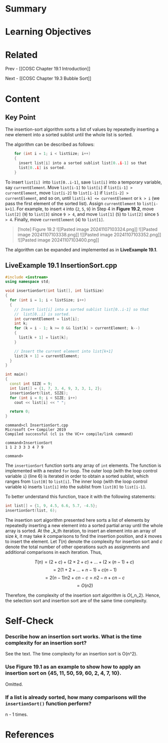 # Summary

# Learning Objectives

# Related
Prev - [[COSC Chapter 19.1 Introduction]]

Next - [[COSC Chapter 19.3 Bubble Sort]]
# Content
## Key Point

The insertion-sort algorithm sorts a list of values by repeatedly inserting a new element into a sorted sublist until the whole list is sorted.

The algorithm can be described as follows:

```cpp
    for (int i = 1; i < listSize; i++) 
    { 
      insert list[i] into a sorted sublist list[0..i-1] so that 
      list[0..i] is sorted. 
    } 
```

To insert `list[i]`  into `list[0..i-1]`, save `list[i]` into a temporary variable, say `currentElement`. Move `list[i-1]` to `list[i]` if `list[i-1] > currentElement`, move `list[i-2]` to `list[i-1]` if `list[i-2] > currentElement`, and so on, until `list[i-k] <= currentElement` or `k > i` (we pass the first element of the sorted list). Assign `currentElement` to `list[i-k+1]`. For example, to insert `4` into {`2`, `5`, `9`} in Step 4 in **Figure 19.2**, move `list[2]` (`9`) to `list[3]` since `9 > 4`, and move `list[1]` (`5`) to `list[2]` since `5 > 4`. Finally, move `currentElement` (`4`) to `list[1]`.

>[!note] Figure 19.2
>![[Pasted image 20241107103324.png]]
>![[Pasted image 20241107103338.png]]
>![[Pasted image 20241107103352.png]]
>![[Pasted image 20241107103400.png]]

The algorithm can be expanded and implemented as in **LiveExample 19.1**.

## **LiveExample 19.1 InsertionSort.cpp**
```cpp
#include <iostream>
using namespace std;

void insertionSort(int list[], int listSize) 
{
  for (int i = 1; i < listSize; i++) 
  {
    // Insert list[i] into a sorted sublist list[0..i-1] so that
    //  list[0..i] is sorted. 
    int currentElement = list[i];
    int k;
    for (k = i - 1; k >= 0 && list[k] > currentElement; k--) 
    {
      list[k + 1] = list[k];
    }

    // Insert the current element into list[k+1]
    list[k + 1] = currentElement;
  }
}

int main()
{
  const int SIZE = 9;
  int list[] = {1, 7, 3, 4, 9, 3, 3, 1, 2};
  insertionSort(list, SIZE);
  for (int i = 0; i < SIZE; i++)
    cout << list[i] << " ";

  return 0;
}  
```
```
command>cl InsertionSort.cpp
Microsoft C++ Compiler 2019 
Compiled successful (cl is the VC++ compile/link command)

command>InsertionSort 
1 1 2 3 3 3 4 7 9 

command>
```

The `insertionSort` function sorts any array of `int` elements. The function is implemented with a nested `for` loop. The outer loop (with the loop control variable `i`) (line 6) is iterated in order to obtain a sorted sublist, which ranges from `list[0]` to `list[i]`. The inner loop (with the loop control variable `k`) inserts `list[i]` into the sublist from `list[0]` to `list[i-1]`.

To better understand this function, trace it with the following statements:

```cpp
int list[] = {1, 9, 4.5, 6.6, 5.7, -4.5}; 
insertionSort(list, 6);  
```

The insertion sort algorithm presented here sorts a list of elements by repeatedly inserting a new element into a sorted partial array until the whole array is sorted. At the _k_th iteration, to insert an element into an array of size _k_, it may take _k_ comparisons to find the insertion position, and _k_ moves to insert the element. Let _T_(_n_) denote the complexity for insertion sort and _c_ denote the total number of other operations such as assignments and additional comparisons in each iteration. Thus,

$$T(n)=(2+c)+(2×2+c)+…+(2×(n−1)+c)$$
$$=2(1+2+…+n−1)+c(n−1)$$
$$=2(n − 1)n2+cn−c=n2−n+cn−c$$
$$=O(n2)$$

Therefore, the complexity of the insertion sort algorithm is _O_(_n_2). Hence, the selection sort and insertion sort are of the same time complexity.

# Self-Check
### Describe how an insertion sort works. What is the time complexity for an insertion sort?

See the text. The time complexity for an insertion sort is O(n^2).

### Use Figure 19.1 as an example to show how to apply an insertion sort on {45, 11, 50, 59, 60, 2, 4, 7, 10}.

Omitted.

### If a list is already sorted, how many comparisons will the `insertionSort()` function perform?

n - 1 times.
# References
